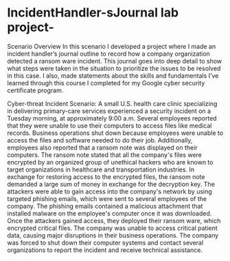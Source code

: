 # IncidentHandler-sJournal lab project-

Scenario Overview
In this scenario I developed a project where I made an incident handler’s journal outline to record how a company organization detected a ransom ware incident. This journal goes into deep detail to show what steps were taken in the situation to prioritize the issues to be resolved in this case. I also, made statements about the skills and fundamentals I’ve learned through this course I completed for my Google cyber security certificate program.

Cyber-threat Incident Scenario:
A small U.S. health care clinic specializing in delivering primary-care services experienced a security incident on a Tuesday morning, at approximately 9:00 a.m. Several employees reported that they were unable to use their computers to access files like medical records. Business operations shut down because employees were unable to access the files and software needed to do their job.
Additionally, employees also reported that a ransom note was displayed on their computers. The ransom note stated that all the company's files were encrypted by an organized group of unethical hackers who are known to target organizations in healthcare and transportation industries. In exchange for restoring access to the encrypted files, the ransom note demanded a large sum of money in exchange for the decryption key. 
The attackers were able to gain access into the company's network by using targeted phishing emails, which were sent to several employees of the company. The phishing emails contained a malicious attachment that installed malware on the employee's computer once it was downloaded. Once the attackers gained access, they deployed their ransom ware, which encrypted critical files. The company was unable to access critical patient data, causing major disruptions in their business operations. The company was forced to shut down their computer systems and contact several organizations to report the incident and receive technical assistance.
